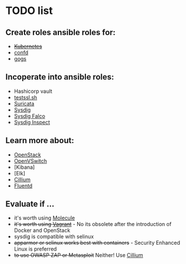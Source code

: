 # TODO list

## Create roles ansible roles for:

- ~~[Kubernetes]~~
- [confd]
- [gogs]

## Incoperate into ansible roles:
- Hashicorp vault
- [testssl.sh]
- [Suricata]
- [Sysdig]
- [Sysdig Falco]
- [Sysdig Inspect]

## Learn more about:
- [OpenStack]
- [OpenVSwitch]
- [Kibana]
- [Elk]
- [Cillium]
- [Fluentd]

## Evaluate if ...
- it's worth using [Molecule]
- ~~it's worth using [Vagrant]~~ - No its obsolete after the introduction of Docker and OpenStack
- sysdig is compatible with selinux
- ~~apparmor or selinux works best with containers~~ - Security Enhanced Linux is preferred
-  ~~to use OWASP ZAP or Metasploit~~ Neither! Use [Cillium]

[Kubernetes]: https://kubernetes.io/docs/setup/independent/install-kubeadm/
[confd]: https://github.com/kelseyhightower/confd/blob/master/docs/installation.md
[gogs]: https://github.com/gogits/gogs
[testssl.sh]: https://testssl.sh/
[Suricata]: https://suricata-ids.org/docs/
[Sysdig]: https://www.sysdig.org/install/
[Sysdig Falco]: https://github.com/draios/falco/wiki/How-to-Install-Falco-for-Linux
[Sysdig Inspect]: https://github.com/draios/sysdig-inspect
[OpenStack]: https://www.openstack.org/software/start/
[OpenVSwitch]: http://docs.openvswitch.org/en/latest/
[Molecule]: http://docs.openvswitch.org/en/latest/
[Vagrant]: http://docs.openvswitch.org/en/latest/
[Molecule]: https://molecule.readthedocs.io/en/latest/installation.html
[Vagrant]: https://www.vagrantup.com/downloads.html
[Cillium]: https://github.com/cilium/cilium
[Fluentd]: https://fluentd.io

